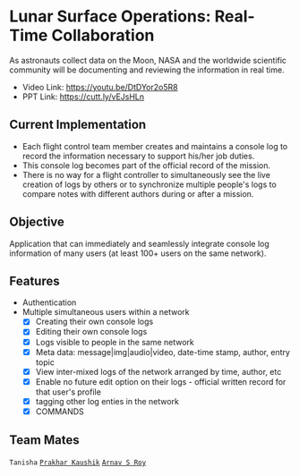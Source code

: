 # Lunar Surface Operations: Real-Time Collaboration
As astronauts collect data on the Moon, NASA and the worldwide scientific community will be documenting and reviewing the information in real time.
- Video Link: https://youtu.be/DtDYor2o5R8
- PPT Link: https://cutt.ly/vEJsHLn

## Current Implementation
- Each flight control team member creates and maintains a console log to record the information necessary to support his/her job duties. 
- This console log becomes part of the official record of the mission.
- There is no way for a flight controller to simultaneously see the live creation of logs by others or to synchronize multiple people's logs to compare notes with different authors during or after a mission.

## Objective
Application that can immediately and seamlessly integrate console log information of many users (at least 100+ users on the same network).


## Features
- Authentication
- Multiple simultaneous users within a network
  - [x] Creating their own console logs
  - [x] Editing their own console logs
  - [x] Logs visible to people in the same network
  - [x] Meta data: message|img|audio|video, date-time stamp, author, entry topic
  - [x] View inter-mixed logs of the network arranged by time, author, etc
  - [x] Enable no future edit option on their logs - official written record for that user's profile
  - [x] tagging other log enties in the network
  - [x] COMMANDS

## Team Mates
`Tanisha` [`Prakhar Kaushik`](https://github.com/PrakharKaushik213) [`Arnav S Roy`](https://github.com/VenomousAtom)

